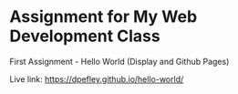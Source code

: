 # Assignment for My Web Development Class
First Assignment - Hello World (Display and Github Pages)

Live link: https://dpefley.github.io/hello-world/

